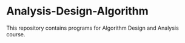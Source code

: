 # Analysis-Design-Algorithm

This repository contains programs for Algorithm Design and Analysis course.
